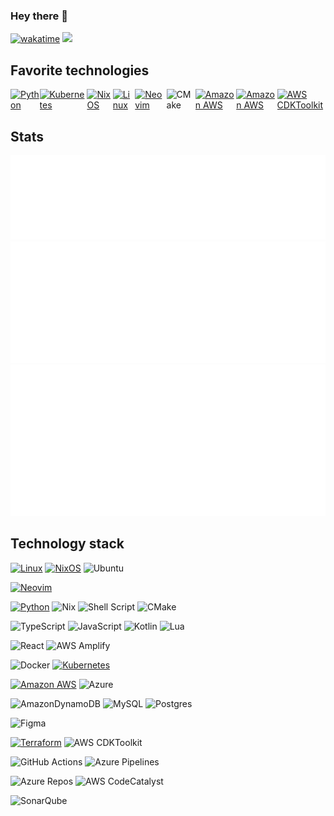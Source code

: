 ### Hey there 👋

<!-- I'm using Github as a mirror to: [Codeberg](https://codeberg.org/iliyan-kostov). -->

[![wakatime](https://wakatime.com/badge/user/018e2a18-2e73-490b-b61e-5510978a58fb.svg)](https://wakatime.com/@018e2a18-2e73-490b-b61e-5510978a58fb)
![](https://komarev.com/ghpvc/?username=IliyanKostov9)

## Favorite technologies

<div style="display: flex; align-items: center;">
    <a href="https://www.python.org/">
        <img src="https://upload.wikimedia.org/wikipedia/commons/c/c3/Python-logo-notext.svg" alt="Python" width="50">
    </a>
    <a href="https://kubernetes.io/">
        <img src="https://upload.wikimedia.org/wikipedia/commons/3/39/Kubernetes_logo_without_workmark.svg" alt="Kubernetes" width="50">
    </a>
    <a href="https://nixos.org/">
        <img src="https://nixos.org/logo/nixos-logo-only-hires.png" alt="NixOS" width="50">
    </a>
    <a href="https://www.linux.org/pages/download/">
        <img src="https://upload.wikimedia.org/wikipedia/commons/3/35/Tux.svg" alt="Linux" width="50">
    </a>
    <a href="https://neovim.io/">
        <img src="https://neovim.io/logos/neovim-mark-flat.png" alt="Neovim" width="50">
    </a>
    <img src="https://blog.ch0ww.fr/content/images/wordpress/2021/03/1200px-Breezeicons-apps-48-cmake.svg_.png" alt="CMake" width="50">
    <a href="https://aws.amazon.com/">
        <img src="https://upload.wikimedia.org/wikipedia/commons/9/93/Amazon_Web_Services_Logo.svg" alt="Amazon AWS" width="50">
    </a>
    <a href="https://aws.amazon.com/amplify/">
        <img src="https://ionicframeworkcom.cdn.prismic.io/ionicframeworkcom/d3576c2287f6fd34c80c31bccf81cd3149dafc08_aws-amplify.png" alt="Amazon AWS" width="50">
    </a>
    <a href="https://aws.amazon.com/cdk/">
    <img src="https://www.troydieter.com/images/aws-cdk.png" alt="AWS CDKToolkit" width="50">
        </a>
</div>

## Stats

<img src="/metrics.calendar.svg"/>
</br>
<img src="/metrics.repositories.pinned.svg"/>
</br>
<img src="/metrics.wakatime.svg"/>
</br>

## Technology stack

[![Linux](https://img.shields.io/badge/Linux-FCC624?style=for-the-badge&logo=linux&logoColor=black)](https://github.com/torvalds/linux)
[![NixOS](https://img.shields.io/badge/NixOS-5277C3?style=for-the-badge&logo=nixos&logoColor=white)](https://github.com/NixOS/nixpkgs)
![Ubuntu](https://img.shields.io/badge/Ubuntu-E95420?style=for-the-badge&logo=ubuntu&logoColor=white)

[![Neovim](https://img.shields.io/badge/NeoVim-%2357A143.svg?&style=for-the-badge&logo=neovim&logoColor=white)](https://github.com/AstroNvim/AstroNvim)

[![Python](https://img.shields.io/badge/python-%2314354C.svg?style=for-the-badge&logo=python&logoColor=white)](https://github.com/python/cpython)
![Nix](https://img.shields.io/badge/NIX-5277C3.svg?style=for-the-badge&logo=NixOS&logoColor=white)
![Shell Script](https://img.shields.io/badge/shell_script-%23121011.svg?style=for-the-badge&logo=gnu-bash&logoColor=white)
![CMake](https://img.shields.io/badge/CMake-%23008FBA.svg?style=for-the-badge&logo=cmake&logoColor=white)
<!-- ![C#](https://img.shields.io/badge/c%23-%23239120.svg?style=for-the-badge&logo=csharp&logoColor=white) -->
![TypeScript](https://img.shields.io/badge/TypeScript-%23007ACC.svg?style=for-the-badge&logo=typescript&logoColor=white)
![JavaScript](https://img.shields.io/badge/javascript-%23323330.svg?style=for-the-badge&logo=javascript&logoColor=%23F7DF1E)
![Kotlin](https://img.shields.io/badge/kotlin-%237F52FF.svg?style=for-the-badge&logo=kotlin&logoColor=white)
![Lua](https://img.shields.io/badge/lua-%232C2D72.svg?style=for-the-badge&logo=lua&logoColor=white)
<!-- ![Java](https://img.shields.io/badge/java-%23ED8B00.svg?style=for-the-badge&logo=openjdk&logoColor=white) -->

<!-- ![Django](https://img.shields.io/badge/django-%23092E20.svg?style=for-the-badge&logo=django&logoColor=white) -->
<!-- ![Flask](https://img.shields.io/badge/flask-%23000.svg?style=for-the-badge&logo=flask&logoColor=white) -->
![React](https://img.shields.io/badge/react-%2320232a.svg?style=for-the-badge&logo=react&logoColor=%2361DAFB)
![AWS Amplify](https://img.shields.io/badge/AWS%20Amplify-FF9900?style=for-the-badge&logo=aws-amplify&logoColor=white)
<!-- ![.Net](https://img.shields.io/badge/.NET-5C2D91?style=for-the-badge&logo=.net&logoColor=white) -->
<!-- ![Spring](https://img.shields.io/badge/spring-%236DB33F.svg?style=for-the-badge&logo=spring&logoColor=white) -->

![Docker](https://img.shields.io/badge/docker-%230db7ed.svg?style=for-the-badge&logo=docker&logoColor=white)
[![Kubernetes](https://img.shields.io/badge/kubernetes-%23326ce5.svg?style=for-the-badge&logo=kubernetes&logoColor=white)](https://github.com/kubernetes/kubernetes)

[![Amazon AWS](https://img.shields.io/badge/Amazon_AWS-232F3E?style=for-the-badge&logo=amazon-aws&logoColor=white)](https://aws.amazon.com/)
![Azure](https://img.shields.io/badge/azure-%230072C6.svg?style=for-the-badge&logo=microsoftazure&logoColor=white)

![AmazonDynamoDB](https://img.shields.io/badge/Amazon%20DynamoDB-4053D6?style=for-the-badge&logo=Amazon%20DynamoDB&logoColor=white)
![MySQL](https://img.shields.io/badge/mysql-4479A1.svg?style=for-the-badge&logo=mysql&logoColor=white)
![Postgres](https://img.shields.io/badge/postgres-%23316192.svg?style=for-the-badge&logo=postgresql&logoColor=white)

![Figma](https://img.shields.io/badge/figma-%23F24E1E.svg?style=for-the-badge&logo=figma&logoColor=white)

[![Terraform](https://img.shields.io/badge/Terraform-7B42BC?style=for-the-badge&logo=terraform&logoColor=white)](https://github.com/hashicorp/terraform)
![AWS CDKToolkit](https://img.shields.io/badge/AWS%20CDKToolkit-FF9900?style=for-the-badge&logo=aws-codebuild&logoColor=white)
<!-- ![Ansible](https://img.shields.io/badge/ansible-%231A1918.svg?style=for-the-badge&logo=ansible&logoColor=white) -->

![GitHub Actions](https://img.shields.io/badge/github%20actions-%232671E5.svg?style=for-the-badge&logo=githubactions&logoColor=white)
![Azure Pipelines](https://img.shields.io/badge/Azure%20Pipelines-2560E0?style=for-the-badge&logo=azure-pipelines&logoColor=white)

![Azure Repos](https://img.shields.io/badge/Azure%20Repos-2560E0?style=for-the-badge&logo=azure-devops&logoColor=white)
![AWS CodeCatalyst](https://img.shields.io/badge/AWS%20CodeCatalyst-FF9900?style=for-the-badge&logo=aws-codebuild&logoColor=white)
<!-- ![Jenkins](https://img.shields.io/badge/jenkins-%232C5263.svg?style=for-the-badge&logo=jenkins&logoColor=white) -->
<!-- ![Grafana](https://img.shields.io/badge/grafana-%23F46800.svg?style=for-the-badge&logo=grafana&logoColor=white) -->
![SonarQube](https://img.shields.io/badge/SonarQube-black?style=for-the-badge&logo=sonarqube&logoColor=4E9BCD)
